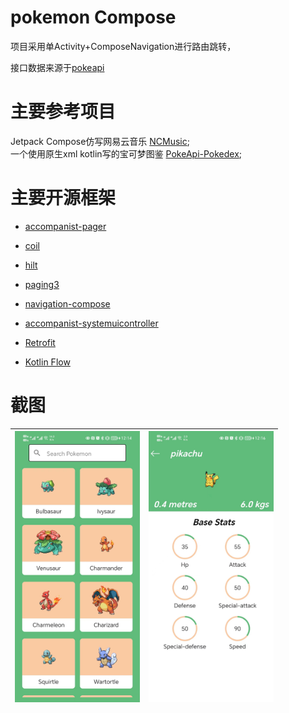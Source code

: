 # pokemon Compose

项目采用单Activity+ComposeNavigation进行路由跳转，

接口数据来源于[pokeapi](https://pokeapi.co/)

# 主要参考项目

Jetpack Compose仿写网易云音乐
[NCMusic](https://github.com/sskEvan/NCMusic);  
一个使用原生xml kotlin写的宝可梦图鉴
[PokeApi-Pokedex](https://github.com/ronnieotieno/PokeApi-Pokedex);


# 主要开源框架
* [accompanist-pager](https://google.github.io/accompanist/pager/)

* [coil](https://github.com/coil-kt/coil)

* [hilt](https://developer.android.google.cn/training/dependency-injection/hilt-jetpack#compose)

* [paging3](https://developer.android.google.cn/topic/libraries/architecture/paging/v3-overview)

* [navigation-compose](https://developer.android.google.cn/jetpack/compose/navigation)

* [accompanist-systemuicontroller](https://google.github.io/accompanist/systemuicontroller/)

* [Retrofit](https://square.github.io/retrofit/) 

* [Kotlin Flow](https://developer.android.com/kotlin/flow) 


# 截图

|<img src="screenshots/img.png" width=200/>|<img src="screenshots/img_1.png" width=200/>|
|:----:|:------------------------------------------:|





